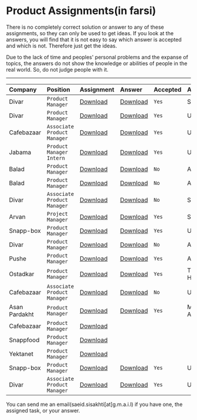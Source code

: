 # Product Assignments(in farsi)

There is no completely correct solution or answer to any of these assignments, so they can only be used to get ideas. If you look at the answers, you will find that it is not easy to say which answer is accepted and which is not. Therefore just get the ideas.

Due to the lack of time and peoples' personal problems and the expanse of topics, the answers do not show the knowledge or abilities of people in the real world. So, do not judge people with it.

-------

| Company | Position | Assignment | Answer | Accepted | Author |
| :-- | :-- | :-- | :-- | :-- | :-- |
| Divar | `Product Manager` | [Download](https://github.com/Ssisakhti/product_management_interview/blob/main/Assignments/saeid_sisakhti/divar/Q_divar_saeid_sisakhti.pdf) | [Download](https://github.com/Ssisakhti/product_management_interview/blob/main/Assignments/saeid_sisakhti/divar/A_divar_saeid_sisakhti.pdf) | `Yes` | Saeid Sisakhti |
| Divar | `Product Manager` | [Download](https://github.com/Ssisakhti/product_management_interview/blob/main/Assignments/Unknown/divarmrk01/Q_divar_pm.pdf) | [Download](https://github.com/Ssisakhti/product_management_interview/blob/main/Assignments/Unknown/divarmrk01/A_divar_pm.pdf) | `Yes` | Unknown |
| Cafebazaar | `Associate Product Manager` | [Download](https://github.com/Ssisakhti/product_management_interview/blob/main/Assignments/Unknown/cafebazaar_zeerak_mhtb01/Q_CloudPM_ServerlessApp.pdf) | [Download](https://github.com/Ssisakhti/product_management_interview/blob/main/Assignments/Unknown/cafebazaar_zeerak_mhtb01/A_CloudPM_ServerlessApp.pdf) | `Yes` | Unknown |
| Jabama | `Product Manager Intern` | [Download](https://github.com/Ssisakhti/product_management_interview/blob/main/Assignments/Unknown/jabama_mhtb01/Q_PMI_Assignment.rar) | [Download](https://github.com/Ssisakhti/product_management_interview/blob/main/Assignments/Unknown/jabama_mhtb01/A_PMI_Assignment.zip) | `Yes` | Unknown |
| ‌Balad | `Product Manager` | [Download](https://github.com/Ssisakhti/product_management_interview/blob/main/Assignments/Ali_R_Mansour/01/Q_arm_balad.jpeg) | [Download](https://github.com/Ssisakhti/product_management_interview/blob/main/Assignments/Ali_R_Mansour/01/A_arm_balad.zip) | `No` | Ali R. Mansour |
| ‌Balad | `Product Manager` | [Download](https://github.com/Ssisakhti/product_management_interview/blob/main/Assignments/Ali_R_Mansour/02/Q_CafeBazaar_Homework_arm.jpeg) | [Download](https://github.com/Ssisakhti/product_management_interview/blob/main/Assignments/Ali_R_Mansour/02/A_CafeBazaar_Homework_arm.pdf) | `No` | Ali R. Mansour |
| Divar | `Associate Product Manager` | [Download](https://github.com/Ssisakhti/product_management_interview/blob/main/Assignments/siavash_jahani/divar_pm/Q_Influencer_marketing_platform.pdf) | [Download](https://github.com/Ssisakhti/product_management_interview/blob/main/Assignments/siavash_jahani/divar_pm/A_Influencer_marketing_platform.pdf) | `No` | Siavash Jahani |
| Arvan | `Project Manager` | [Download](https://github.com/Ssisakhti/product_management_interview/blob/main/Assignments/siavash_jahani/abrarvan_projectmanager/Q_project_management.pdf) | [Download](https://github.com/Ssisakhti/product_management_interview/blob/main/Assignments/siavash_jahani/abrarvan_projectmanager/A_project_management.zip)| `Yes` | Siavash Jahani |
| Snapp-box| `Product Manager` | [Download](https://github.com/Ssisakhti/product_management_interview/blob/main/Assignments/Unknown/snappbox_ap01/Q_snappbox_pm.pdf)| [Download](https://github.com/Ssisakhti/product_management_interview/blob/main/Assignments/Unknown/snappbox_ap01/A_snappbox_pm.pdf)| `Yes` | Unknown |
| Divar | `Product Manager` | [Download](https://github.com/Ssisakhti/product_management_interview/blob/main/Assignments/alireza_purusef/divar_pm/Q_Influencer_Marketing.pdf) | [Download](https://github.com/Ssisakhti/product_management_interview/blob/main/Assignments/alireza_purusef/divar_pm/A_Influencer_Marketing.pdf) | `No` | Alireza Purusef |
| Pushe | `Product Manager` | [Download](https://github.com/Ssisakhti/product_management_interview/blob/main/Assignments/alireza_purusef/pushe_pm/Q_PM_Candidate_Task.zip) | [Download](https://github.com/Ssisakhti/product_management_interview/blob/main/Assignments/alireza_purusef/pushe_pm/A_PM_Candidate_Task.pdf) | `Yes` | Alireza Purusef |
| Ostadkar | `Product Manager` | [Download](https://github.com/Ssisakhti/product_management_interview/blob/main/Assignments/taher_hekmatfar/Q_urbanclap.docx) | [Download](https://github.com/Ssisakhti/product_management_interview/blob/main/Assignments/taher_hekmatfar/A_urbanclap.pdf) | `Yes` | Taher Hekmatfar |
| Cafebazaar | `Associate Product Manager` | [Download](https://github.com/Ssisakhti/product_management_interview/blob/main/Assignments/Unknown/cafebazaar_ap01/Q_cafe_apm.pdf) | [Download](https://github.com/Ssisakhti/product_management_interview/blob/main/Assignments/Unknown/cafebazaar_ap01/A_cafe_apm.pdf) | `No` | Unknown |
| Asan Pardakht | `Product Manager` | [Download](https://github.com/Ssisakhti/product_management_interview/blob/main/Assignments/mohammad_abdoljabbari/Q_asanpardakht.pdf) | [Download](https://github.com/Ssisakhti/product_management_interview/blob/main/Assignments/mohammad_abdoljabbari/A_asanpardakht.zip) | `Yes` | Mohammad Abdoljabbari |
| Cafebazaar | `Product Manager` | [Download](https://github.com/Ssisakhti/product_management_interview/blob/main/Assignments/only%20tasks/cafebazaar01.docx) ||||
| Snappfood | `Product Manager` | [Download](https://github.com/Ssisakhti/product_management_interview/blob/main/Assignments/only%20tasks/snapfood01.docx) ||||
| Yektanet | `Product Manager` | [Download](https://github.com/Ssisakhti/product_management_interview/blob/main/Assignments/only%20tasks/yektanet01.rar) ||||
| Snapp-box | `Product Manager` | [Download](https://github.com/Ssisakhti/product_management_interview/blob/main/Assignments/Unknown/snappbox_sj01/Q_spm_snpbox.pdf) | [Download](https://github.com/Ssisakhti/product_management_interview/blob/main/Assignments/Unknown/snappbox_sj01/A_spm_snpbox.pdf) | `Yes` | Unknown |
| Divar| `Associate Product Manager` | [Download](https://github.com/Ssisakhti/product_management_interview/blob/main/Assignments/Unknown/divar_sf01/Q_divar_apm.pdf) | [Download](https://github.com/Ssisakhti/product_management_interview/blob/main/Assignments/Unknown/divar_sf01/A_divar_apm.pdf) | `Yes` | Unknown |

You can send me an email(saeid.sisakhti[at]g.m.a.i.l) if you have one, the assigned task, or your answer.